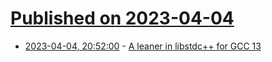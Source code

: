 # [Published on 2023-04-04](index.md)

* [2023-04-04, 20:52:00](https://lobste.rs/s/qnw4sn/leaner_iostream_libstdc_for_gcc_13) - [A leaner <iostream> in libstdc++ for GCC 13](https://developers.redhat.com/articles/2023/04/03/leaner-libstdc-gcc-13)
